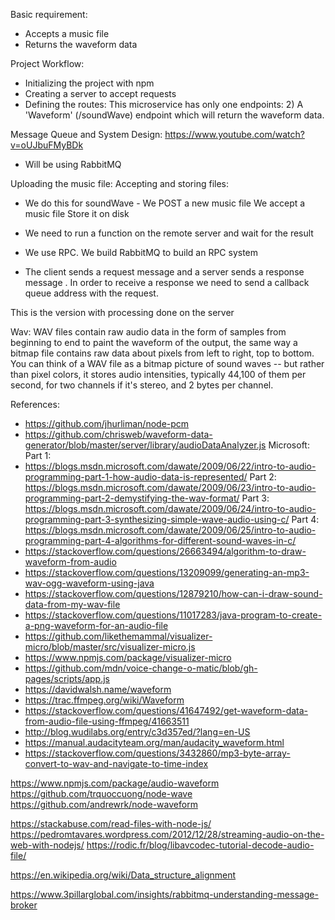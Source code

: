 Basic requirement:
- Accepts a music file
- Returns the waveform data

Project Workflow:
- Initializing the project with npm
- Creating a server to accept requests
- Defining the routes:
    This microservice has only one endpoints:
    2) A 'Waveform' (/soundWave) endpoint which will return the waveform data.

Message Queue and System Design: https://www.youtube.com/watch?v=oUJbuFMyBDk
- Will be using RabbitMQ


Uploading the music file:
  Accepting and storing files:
  - We do this for soundWave - We POST a new music file
    We accept a music file
    Store it on disk

- We need to run a function on the remote server and wait for the result
- We use RPC. We build RabbitMQ to build an RPC system
- The client sends a request message and a server sends a response message . In order to receive a response we need to send a callback queue address with the request. 

This is the version with processing done on the server

Wav: WAV files contain raw audio data in the form of samples from beginning to end to paint the waveform of the output, the same way a bitmap file contains raw data about pixels from left to right, top to bottom. You can think of a WAV file as a bitmap picture of sound waves -- but rather than pixel colors, it stores audio intensities, typically 44,100 of them per second, for two channels if it's stereo, and 2 bytes per channel.

References:
- https://github.com/jhurliman/node-pcm
- https://github.com/chrisweb/waveform-data-generator/blob/master/server/library/audioDataAnalyzer.js
Microsoft:
Part 1:
- https://blogs.msdn.microsoft.com/dawate/2009/06/22/intro-to-audio-programming-part-1-how-audio-data-is-represented/
Part 2: https://blogs.msdn.microsoft.com/dawate/2009/06/23/intro-to-audio-programming-part-2-demystifying-the-wav-format/
Part 3: https://blogs.msdn.microsoft.com/dawate/2009/06/24/intro-to-audio-programming-part-3-synthesizing-simple-wave-audio-using-c/
Part 4: https://blogs.msdn.microsoft.com/dawate/2009/06/25/intro-to-audio-programming-part-4-algorithms-for-different-sound-waves-in-c/
- https://stackoverflow.com/questions/26663494/algorithm-to-draw-waveform-from-audio
- https://stackoverflow.com/questions/13209099/generating-an-mp3-wav-ogg-waveform-using-java
- https://stackoverflow.com/questions/12879210/how-can-i-draw-sound-data-from-my-wav-file
- https://stackoverflow.com/questions/11017283/java-program-to-create-a-png-waveform-for-an-audio-file
- https://github.com/likethemammal/visualizer-micro/blob/master/src/visualizer-micro.js
- https://www.npmjs.com/package/visualizer-micro
- https://github.com/mdn/voice-change-o-matic/blob/gh-pages/scripts/app.js
- https://davidwalsh.name/waveform
- https://trac.ffmpeg.org/wiki/Waveform
- https://stackoverflow.com/questions/41647492/get-waveform-data-from-audio-file-using-ffmpeg/41663511
- http://blog.wudilabs.org/entry/c3d357ed/?lang=en-US
- https://manual.audacityteam.org/man/audacity_waveform.html
- https://stackoverflow.com/questions/3432860/mp3-byte-array-convert-to-wav-and-navigate-to-time-index

https://www.npmjs.com/package/audio-waveform
https://github.com/trquoccuong/node-wave
https://github.com/andrewrk/node-waveform

https://stackabuse.com/read-files-with-node-js/
https://pedromtavares.wordpress.com/2012/12/28/streaming-audio-on-the-web-with-nodejs/
https://rodic.fr/blog/libavcodec-tutorial-decode-audio-file/

https://en.wikipedia.org/wiki/Data_structure_alignment

https://www.3pillarglobal.com/insights/rabbitmq-understanding-message-broker

